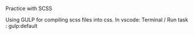 Practice with SCSS

Using GULP for compiling scss files into css.
In vscode: 
Terminal / Run task :  gulp:default